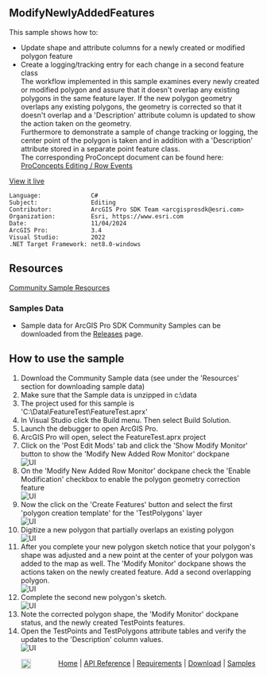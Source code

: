 ## ModifyNewlyAddedFeatures

<!-- TODO: Write a brief abstract explaining this sample -->
This sample shows how to:  
* Update shape and attribute columns for a newly created or modified polygon feature  
* Create a logging/tracking entry for each change in a second feature class  
The workflow implemented in this sample examines every newly created or modified polygon and assure that it doesn't overlap any existing polygons in the same feature layer.  If the new polygon geometry overlaps any existing polygons, the geometry is corrected so that it doesn't overlap and a 'Description' attribute column is updated to show the action taken on the geometry.  
Furthermore to demonstrate a sample of change tracking or logging, the center point of the polygon is taken and in addition with a 'Description' attribute stored in a separate point feature class.  
The corresponding ProConcept document can be found here: [ProConcepts Editing / Row Events](https://github.com/esri/arcgis-pro-sdk/wiki/ProConcepts-Editing#row-events)  
  


<a href="https://pro.arcgis.com/en/pro-app/sdk/" target="_blank">View it live</a>

<!-- TODO: Fill this section below with metadata about this sample-->
```
Language:              C#
Subject:               Editing
Contributor:           ArcGIS Pro SDK Team <arcgisprosdk@esri.com>
Organization:          Esri, https://www.esri.com
Date:                  11/04/2024
ArcGIS Pro:            3.4
Visual Studio:         2022
.NET Target Framework: net8.0-windows
```

## Resources

[Community Sample Resources](https://github.com/Esri/arcgis-pro-sdk-community-samples#resources)

### Samples Data

* Sample data for ArcGIS Pro SDK Community Samples can be downloaded from the [Releases](https://github.com/Esri/arcgis-pro-sdk-community-samples/releases) page.  

## How to use the sample
<!-- TODO: Explain how this sample can be used. To use images in this section, create the image file in your sample project's screenshots folder. Use relative url to link to this image using this syntax: ![My sample Image](FacePage/SampleImage.png) -->
1. Download the Community Sample data (see under the 'Resources' section for downloading sample data)
2. Make sure that the Sample data is unzipped in c:\data   
3. The project used for this sample is 'C:\Data\FeatureTest\FeatureTest.aprx'  
4. In Visual Studio click the Build menu. Then select Build Solution.  
5. Launch the debugger to open ArcGIS Pro.  
6. ArcGIS Pro will open, select the FeatureTest.aprx project  
7. Click on the 'Post Edit Mods' tab and click the 'Show Modify Monitor' button to show the 'Modify New Added Row Monitor' dockpane    
![UI](Screenshots/Screenshot1.png)  
8. On the 'Modify New Added Row Monitor' dockpane check the 'Enable Modification' checkbox to enable the polygon geometry correction feature     
![UI](Screenshots/Screenshot2.png)  
9. Now the click on the 'Create Features' button and select the first 'polygon creation template' for the 'TestPolygons' layer    
![UI](Screenshots/Screenshot3.png)  
10. Digitize a new polygon that partially overlaps an existing polygon  
![UI](Screenshots/Screenshot4.png)  
11. After you complete your new polygon sketch notice that your polygon's shape was adjusted and a new point at the center of your polygon was added to the map as well.  The 'Modify Monitor' dockpane shows the actions taken on the newly created feature.  Add a second overlapping polygon.      
![UI](Screenshots/Screenshot5.png)  
12. Complete the second new polygon's sketch.  
![UI](Screenshots/Screenshot6.png)  
13. Note the corrected polygon shape, the 'Modify Monitor' dockpane status, and the newly created TestPoints features.    
14. Open the TestPoints and TestPolygons attribute tables and verify the updates to the 'Description' column values.  
![UI](Screenshots/Screenshot7.png)  
  

<!-- End -->

&nbsp;&nbsp;&nbsp;&nbsp;&nbsp;&nbsp;<img src="https://esri.github.io/arcgis-pro-sdk/images/ArcGISPro.png"  alt="ArcGIS Pro SDK for Microsoft .NET Framework" height = "20" width = "20" align="top"  >
&nbsp;&nbsp;&nbsp;&nbsp;&nbsp;&nbsp;&nbsp;&nbsp;&nbsp;&nbsp;&nbsp;&nbsp;
[Home](https://github.com/Esri/arcgis-pro-sdk/wiki) | <a href="https://pro.arcgis.com/en/pro-app/latest/sdk/api-reference" target="_blank">API Reference</a> | [Requirements](https://github.com/Esri/arcgis-pro-sdk/wiki#requirements) | [Download](https://github.com/Esri/arcgis-pro-sdk/wiki#installing-arcgis-pro-sdk-for-net) | <a href="https://github.com/esri/arcgis-pro-sdk-community-samples" target="_blank">Samples</a>
